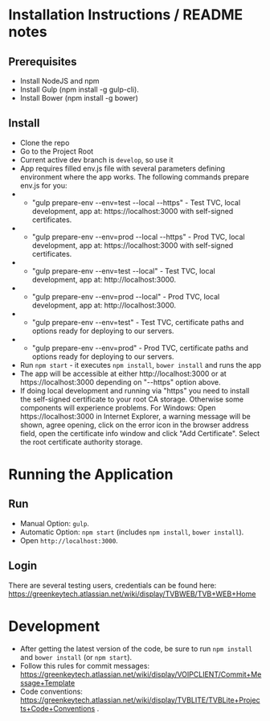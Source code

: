 # Installation Instructions / README notes

## Prerequisites
  * Install NodeJS and npm
  * Install Gulp (npm install -g gulp-cli).
  * Install Bower (npm install -g bower)


## Install
  * Clone the repo
  * Go to the Project Root
  * Current active dev branch is `develop`, so use it
  * App requires filled env.js file with several parameters defining environment where the app works. The following commands prepare env.js for you:
  * * "gulp prepare-env --env=test --local --https" - Test TVC, local development, app at: https://localhost:3000 with self-signed certificates.
  * * "gulp prepare-env --env=prod --local --https" - Prod TVC, local development, app at: https://localhost:3000 with self-signed certificates.
  * * "gulp prepare-env --env=test --local" - Test TVC, local development, app at: http://localhost:3000.
  * * "gulp prepare-env --env=prod --local" - Prod TVC, local development, app at: http://localhost:3000.
  * * "gulp prepare-env --env=test" - Test TVC, certificate paths and options ready for deploying to our servers.
  * * "gulp prepare-env --env=prod" - Prod TVC, certificate paths and options ready for deploying to our servers.
  * Run `npm start` - it executes `npm install`, `bower install` and runs the app
  * The app will be accessible at either http://localhost:3000 or at https://localhost:3000 depending on "--https" option above.
  * If doing local development and running via "https" you need to install the self-signed certificate to your root CA storage.
  Otherwise some components will experience problems.
  For Windows: Open https://localhost:3000 in Internet Explorer, a warning message will be shown, agree opening,
  click on the error icon in the browser address field, open the certificate info window and click "Add Certificate".
  Select the root certificate authority storage.



# Running the Application

## Run
  * Manual Option: `gulp`.
  * Automatic Option: `npm start` (includes `npm install`, `bower install`).
  * Open `http://localhost:3000`.


## Login
There are several testing users, credentials can be found here: https://greenkeytech.atlassian.net/wiki/display/TVBWEB/TVB+WEB+Home


# Development
 * After getting the latest version of the code, be sure to run `npm install` and `bower install` (or `npm start`).
 * Follow this rules for commit messages: https://greenkeytech.atlassian.net/wiki/display/VOIPCLIENT/Commit+Message+Template
 * Code conventions: https://greenkeytech.atlassian.net/wiki/display/TVBLITE/TVBLite+Projects+Code+Conventions .
